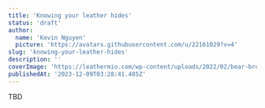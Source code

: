 ```yaml
---
title: 'Knowing your leather hides'
status: 'draft'
author:
  name: 'Kevin Nguyen'
  picture: 'https://avatars.githubusercontent.com/u/22161029?v=4'
slug: 'knowing-your-leather-hides'
description: ''
coverImage: 'https://leathermio.com/wp-content/uploads/2022/02/bear-brown-thick-nappa-leather-hide-fold.jpg'
publishedAt: '2023-12-09T03:28:41.485Z'
---
```


TBD